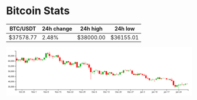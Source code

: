 # Bitcoin Stats

BTC/USDT|24h change|24h high|24h low|
|---|---|---|---|
|$37578.77|2.48%|$38000.00|$36155.01|

<img src="./chart.svg">
